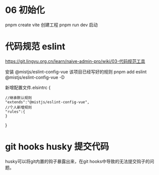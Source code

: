 # 06 初始化
pnpm create vite
创建工程
pnpm run dev
启动


#  代码规范 eslint
https://git.lingyu.org.cn/learn/naive-admin-pro/wiki/03-代码规范工具

安装
@mistjs/eslint-config-vue 该项目已经写好的规则
pnpm add eslint @mistjs/eslint-config-vue -D

新增配置文件.elsintrc
{

    //继承默认规则
    "extends":"@mistjs/eslint-config-vue",
    //个人新增规则
    "rules":{
    }
}

# git hooks husky  提交代码
husky可以将git内置的钩子暴露出来，在git hooks中导致的无法提交钩子的问题。
